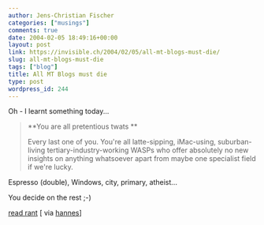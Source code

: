 ```yaml
---
author: Jens-Christian Fischer
categories: ["musings"]
comments: true
date: 2004-02-05 18:49:16+00:00
layout: post
link: https://invisible.ch/2004/02/05/all-mt-blogs-must-die/
slug: all-mt-blogs-must-die
tags: ["blog"]
title: All MT Blogs must die
type: post
wordpress_id: 244
---
```


Oh - I learnt something today...


<blockquote>**You are all pretentious twats **

Every last one of you. You're all latte-sipping, iMac-using, suburban-living tertiary-industry-working WASPs who offer absolutely no new insights on anything whatsoever apart from maybe one specialist field if we're lucky.
</blockquote>


Espresso (double), Windows, city, primary, atheist...

You decide on the rest ;-)

[read rant](https://www.kuro5hin.org/story/2004/2/2/171117/8823) [ via [hannes](https://hannes.kaywa.com/)]

